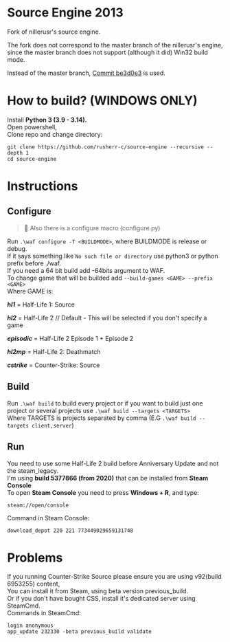 # Source Engine 2013
Fork of nillerusr's source engine.

The fork does not correspond to the master branch of the nillerusr's engine, since the master branch does not support (although it did) Win32 build mode.

Instead of the master branch, <a href="https://github.com/nillerusr/source-engine/tree/be3d0e301f2bf7c53267378ad8c932084077967f">Commit be3d0e3</a> is used.

# How to build? (WINDOWS ONLY)
Install <b>Python 3 (3.9 - 3.14).</b><br>
Open powershell,<br>
Clone repo and change directory:
```
git clone https://github.com/rusherr-c/source-engine --recursive --depth 1
cd source-engine
```

# Instructions
## Configure
> 📝
> Also there is a configure macro (configure.py)

Run `.\waf configure -T <BUILDMODE>`, where BUILDMODE is release or debug.<br>
If it says something like `No such file or directory` use python3 or python prefix before ./waf.<br>
If you need a 64 bit build add -64bits argument to WAF.<br>
To change game that will be builded add `--build-games <GAME> --prefix <GAME>`<br>
Where GAME is:

**_hl1_** = Half-Life 1: Source

**_hl2_** = Half-Life 2 // Default - This will be selected if you don't specify a game

**_episodic_** = Half-Life 2 Episode 1 + Episode 2

**_hl2mp_** = Half-Life 2: Deathmatch

**_cstrike_** = Counter-Strike: Source

## Build

Run `.\waf build` to build every project or if you want to build just one project or several projects use `.\waf build --targets <TARGETS>`<br>
Where TARGETS is projects separated by comma (E.G `.\waf build --targets client,server`)<br>

## Run

You need to use some Half-Life 2 build before Anniversary Update and not the steam_legacy.<br>
I'm using <b>build 5377866 (from 2020)</b> that can be installed from <b>Steam Console</b> <br>
To open <b>Steam Console</b> you need to press <b>Windows + R</b>, and type:<br>
```
steam://open/console
```
Command in Steam Console:
```
download_depot 220 221 773449029659131748
```

# Problems
If you running Counter-Strike Source please ensure you are using v92(build 6953255) content,<br>
You can install it from Steam, using beta version previous_build.<br>
Or if you don't have bought CSS, install it's dedicated server using SteamCmd.<br>
Commands in SteamCmd:
```
login anonymous
app_update 232330 -beta previous_build validate
```
